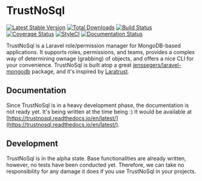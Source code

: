 TrustNoSql
==========

[![Latest Stable Version](http://img.shields.io/github/release/vegvisir/trustnosql.svg)](https://packagist.org/packages/vegvisir/trustnosql) [![Total Downloads](http://img.shields.io/packagist/dm/vegvisir/trustnosql.svg)](https://packagist.org/packages/vegvisir/trustnosql) [![Build Status](https://api.travis-ci.org/vegvisir-for-all/trustnosql.svg?branch=master)](https://travis-ci.org/vegvisir/trustnosql) [![Coverage Status](http://img.shields.io/coveralls/vegvisir/trustnosql.svg)](https://coveralls.io/r/vegvisir/trustnosql?branch=master) [![StyleCI](https://github.styleci.io/repos/161784926/shield?branch=master)](https://github.styleci.io/repos/161784926) [![Documentation Status](https://readthedocs.org/projects/trustnosql/badge/?version=latest)](https://trustnosql.readthedocs.io/en/latest/?badge=latest)

TrustNoSql is a Laravel role/permission manager for MongoDB-based applications. It supports roles, permissions, and teams, provides a complex way of determining ownage (grabbing) of objects, and offers a nice CLI for your convenience.
TrustNoSql is built atop a great [jenssegers/laravel-mongodb](https://github.com/jenssegers/Laravel-MongoDB) package, and it's inspired by [Laratrust](https://github.com/santigarcor/laratrust). 

Documentation
-------------

Since TrustNoSql is in a heavy development phase, the documentation is not ready yet. It's being written at the time being :) It would be available at [https://trustnosql.readthedocs.io/en/latest/](https://trustnosql.readthedocs.io/en/latest/).

Development
-----------

TrustNoSql is in the alpha state. Base functionalities are already written, however, no tests have been conducted yet. Therefore, we can take no responsibility for any damage it does if you use TrustNoSql in your projects.
